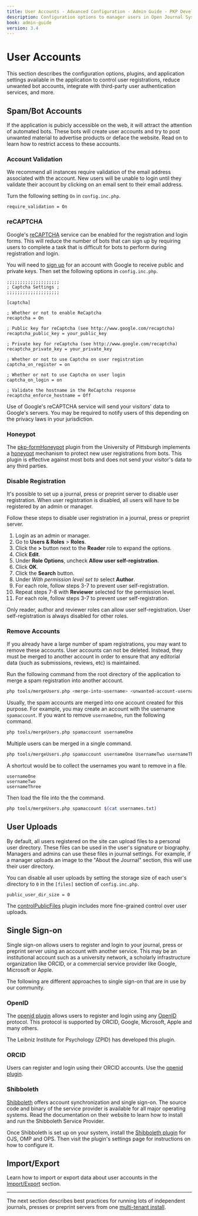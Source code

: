 ```yaml
---
title: User Accounts - Advanced Configuration - Admin Guide - PKP Developer Docs
description: Configuration options to manager users in Open Journal Systems (OJS), Open Monograph Press (OPS) or Open Preprint Systems (OPS).
book: admin-guide
version: 3.4
---
```


# User Accounts

This section describes the configuration options, plugins, and application settings available in the application to control user registrations, reduce unwanted bot accounts, integrate with third-party user authentication services, and more.

## Spam/Bot Accounts

If the application is pubicly accessible on the web, it will attract the attention of automated bots. These bots will create user accounts and try to post unwanted material to advertise products or deface the website. Read on to learn how to restrict access to these accounts.

### Account Validation

We recommend all instances require validation of the email address associated with the account. New users will be unable to login until they validate their account by clicking on an email sent to their email address.

Turn the following setting `On` in `config.inc.php`.

```
require_validation = On
```

### reCAPTCHA

Google's [reCAPTCHA](https://www.google.com/recaptcha/) service can be enabled for the registration and login forms. This will reduce the number of bots that can sign up by requiring users to complete a task that is difficult for bots to perform during registration and login.

You will need to [sign up](https://www.google.com/recaptcha/) for an account with Google to receive public and private keys. Then set the following options in `config.inc.php`.

```
;;;;;;;;;;;;;;;;;;;;
; Captcha Settings ;
;;;;;;;;;;;;;;;;;;;;

[captcha]

; Whether or not to enable ReCaptcha
recaptcha = On

; Public key for reCaptcha (see http://www.google.com/recaptcha)
recaptcha_public_key = your_public_key

; Private key for reCaptcha (see http://www.google.com/recaptcha)
recaptcha_private_key = your_private_key

; Whether or not to use Captcha on user registration
captcha_on_register = on

; Whether or not to use Captcha on user login
captcha_on_login = on

; Validate the hostname in the ReCaptcha response
recaptcha_enforce_hostname = Off
```

Use of Google's reCAPTCHA service will send your visitors' data to Google's servers. You may be required to notify users of this depending on the privacy laws in your jurisdiction.

### Honeypot

The [pkp-formHoneypot](https://github.com/ulsdevteam/pkp-formHoneypot) plugin from the University of Pittsburgh implements a [honeypot](https://en.wikipedia.org/wiki/Honeypot_(computing)) mechanism to protect new user registrations from bots. This plugin is effective against most bots and does not send your visitor's data to any third parties.

### Disable Registration

It's possible to set up a journal, press or preprint server to disable user registration. When user registration is disabled, all users will have to be registered by an admin or manager.

Follow these steps to disable user registration in a journal, press or preprint server.

1. Login as an admin or manager.
2. Go to **Users & Roles** > **Roles**.
3. Click the **>** button next to the **Reader** role to expand the options.
4. Click **Edit**.
5. Under **Role Options**, uncheck **Allow user self-registration**.
6. Click **OK**.
7. Click the **Search** button.
8. Under *With permission level set to* select **Author**.
9. For each role, follow steps 3-7 to prevent user self-registration.
10. Repeat steps 7-8 with **Reviewer** selected for the permission level.
11. For each role, follow steps 3-7 to prevent user self-registration.

Only reader, author and reviewer roles can allow user self-registration. User self-registration is always disabled for other roles.

### Remove Accounts

If you already have a large number of spam registrations, you may want to remove these accounts. User accounts can not be deleted. Instead, they must be merged to another account in order to ensure that any editorial data (such as submissions, reviews, etc) is maintained.

Run the following command from the root directory of the application to merge a spam registration into another account.

```bash
php tools/mergeUsers.php <merge-into-username> <unwanted-account-username>
```

Usually, the spam accounts are merged into one account created for this purpose. For example, you may create an account with the username `spamaccount`. If you want to remove `usernameOne`, run the following command.

```bash
php tools/mergeUsers.php spamaccount usernameOne
```

Multiple users can be merged in a single command.

```bash
php tools/mergeUsers.php spamaccount usernameOne UsernameTwo usernameThree [...]
```

A shortcut would be to collect the usernames you want to remove in a file.

```
usernameOne
usernameTwo
usernameThree
```

Then load the file into the the command.

```bash
php tools/mergeUsers.php spamaccount $(cat usernames.txt)
```

## User Uploads

By default, all users registered on the site can upload files to a personal user directory. These files can be used in the user's signature or biography. Managers and admins can use these files in journal settings. For example, if a manager uploads an image to the "About the Journal" section, this will use their user directory.

You can disable all user uploads by setting the storage size of each user's directory to `0` in the `[files]` section of `config.inc.php`.

```
public_user_dir_size = 0
```

The [controlPublicFiles](https://github.com/pkp/controlPublicFiles) plugin includes more fine-grained control over user uploads.

## Single Sign-on

Single sign-on allows users to register and login to your journal, press or preprint server using an account with another service. This may be an institutional account such as a university network, a scholarly infrastructure organization like ORCID, or a commercial service provider like Google, Microsoft or Apple.

The following are different approaches to single sign-on that are in use by our community.

### OpenID

The [openid plugin](https://github.com/leibniz-psychology/openid) allows users to register and login using any [OpenID](https://en.wikipedia.org/wiki/OpenID) protocol. This protocol is supported by ORCID, Google, Microsoft, Apple and many others.

The Leibniz Institute for Psychology (ZPID) has developed this plugin.

### ORCID

Users can register and login using their ORCID accounts. Use the [openid plugin](https://github.com/leibniz-psychology/openid).

### Shibboleth

[Shibboleth](http://shibboleth.internet2.edu/) offers account synchronization and single sign-on. The source code and binary of the service provider is available for all major operating systems. Read the documentation on their website to learn how to install and run the Shibboleth Service Provider.

Once Shibboleth is set up on your system, install the [Shibboleth plugin](https://github.com/pkp/shibboleth) for OJS, OMP and OPS. Then visit the plugin's settings page for instructions on how to configure it.

## Import/Export

Learn how to import or export data about user accounts in the [Import/Export](./data-import-and-export) section.

---

The next section describes best practices for running lots of independent journals, presses or preprint servers from one [multi-tenant install](./advanced-multi-tenant).